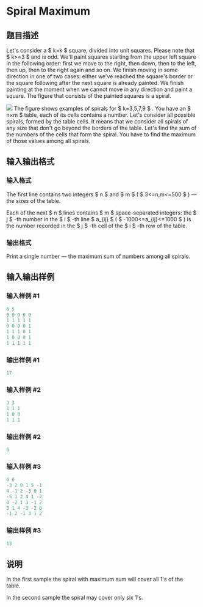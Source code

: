 # Spiral Maximum

## 题目描述

Let's consider a $ k×k $ square, divided into unit squares. Please note that $ k>=3 $ and is odd. We'll paint squares starting from the upper left square in the following order: first we move to the right, then down, then to the left, then up, then to the right again and so on. We finish moving in some direction in one of two cases: either we've reached the square's border or the square following after the next square is already painted. We finish painting at the moment when we cannot move in any direction and paint a square. The figure that consists of the painted squares is a spiral.

![](https://cdn.luogu.com.cn/upload/vjudge_pic/CF173C/9bdc9b1befc556927df1bc6bdf8e832b185f9b78.png) The figure shows examples of spirals for $ k=3,5,7,9 $ . You have an $ n×m $ table, each of its cells contains a number. Let's consider all possible spirals, formed by the table cells. It means that we consider all spirals of any size that don't go beyond the borders of the table. Let's find the sum of the numbers of the cells that form the spiral. You have to find the maximum of those values among all spirals.

## 输入输出格式

### 输入格式

The first line contains two integers $ n $ and $ m $ ( $ 3<=n,m<=500 $ ) — the sizes of the table.

Each of the next $ n $ lines contains $ m $ space-separated integers: the $ j $ -th number in the $ i $ -th line $ a_{ij} $ ( $ -1000<=a_{ij}<=1000 $ ) is the number recorded in the $ j $ -th cell of the $ i $ -th row of the table.

### 输出格式

Print a single number — the maximum sum of numbers among all spirals.

## 输入输出样例

### 输入样例 #1

```cpp
6 5
0 0 0 0 0
1 1 1 1 1
0 0 0 0 1
1 1 1 0 1
1 0 0 0 1
1 1 1 1 1

```
### 输出样例 #1

```cpp
17
```


### 输入样例 #2

```cpp
3 3
1 1 1
1 0 0
1 1 1

```
### 输出样例 #2

```cpp
6
```


### 输入样例 #3

```cpp
6 6
-3 2 0 1 5 -1
4 -1 2 -3 0 1
-5 1 2 4 1 -2
0 -2 1 3 -1 2
3 1 4 -3 -2 0
-1 2 -1 3 1 2

```
### 输出样例 #3

```cpp
13
```


## 说明

In the first sample the spiral with maximum sum will cover all 1's of the table.

In the second sample the spiral may cover only six 1's.

